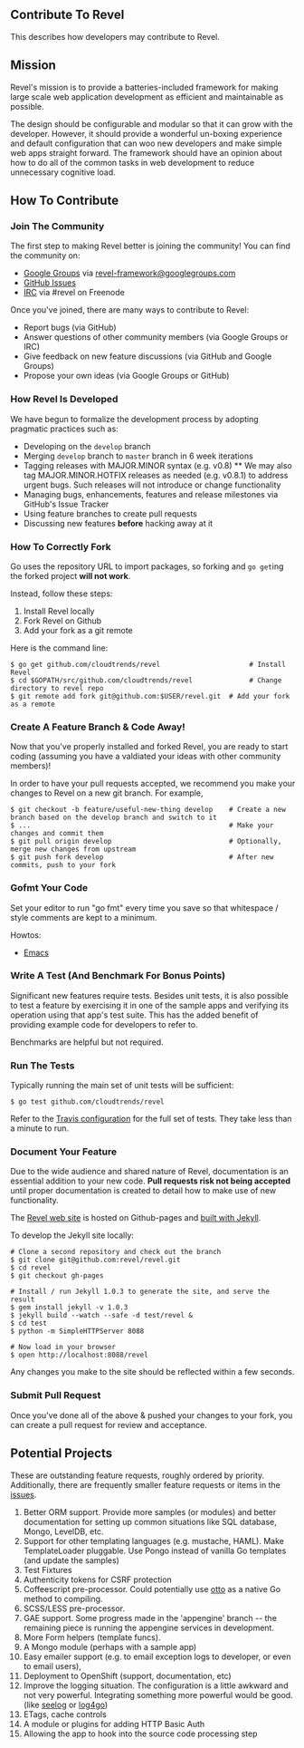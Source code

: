 ## Contribute To Revel

This describes how developers may contribute to Revel.

## Mission

Revel's mission is to provide a batteries-included framework for making large
scale web application development as efficient and maintainable as possible.

The design should be configurable and modular so that it can grow with the
developer. However, it should provide a wonderful un-boxing experience and
default configuration that can woo new developers and make simple web apps
straight forward. The framework should have an opinion about how to do all of the
common tasks in web development to reduce unnecessary cognitive load.

## How To Contribute

### Join The Community

The first step to making Revel better is joining the community! You can find the
community on:

* [Google Groups](https://groups.google.com/forum/#!forum/revel-framework) via [revel-framework@googlegroups.com](mailto:revel-framework@googlegroups.com)
* [GitHub Issues](https://github.com/cloudtrends/revel/issues)
* [IRC](http://webchat.freenode.net/?channels=%23revel&uio=d4) via #revel on Freenode

Once you've joined, there are many ways to contribute to Revel:

* Report bugs (via GitHub)
* Answer questions of other community members (via Google Groups or IRC)
* Give feedback on new feature discussions (via GitHub and Google Groups)
* Propose your own ideas (via Google Groups or GitHub)

### How Revel Is Developed

We have begun to formalize the development process by adopting pragmatic
practices such as:

* Developing on the `develop` branch
* Merging `develop` branch to `master` branch in 6 week iterations
* Tagging releases with MAJOR.MINOR syntax (e.g. v0.8)
** We may also tag MAJOR.MINOR.HOTFIX releases as needed (e.g. v0.8.1) to
address urgent bugs. Such releases will not introduce or change functionality
* Managing bugs, enhancements, features and release milestones via GitHub's Issue Tracker
* Using feature branches to create pull requests
* Discussing new features **before** hacking away at it


### How To Correctly Fork

Go uses the repository URL to import packages, so forking and `go get`ing the
forked project **will not work**.

Instead, follow these steps:

1. Install Revel locally
2. Fork Revel on Github
3. Add your fork as a git remote

Here is the command line:
```
$ go get github.com/cloudtrends/revel                      # Install Revel
$ cd $GOPATH/src/github.com/cloudtrends/revel              # Change directory to revel repo
$ git remote add fork git@github.com:$USER/revel.git  # Add your fork as a remote
```

### Create A Feature Branch & Code Away!

Now that you've properly installed and forked Revel, you are ready to start coding (assuming
you have a valdiated your ideas with other community members)!

In order to have your pull requests accepted, we recommend you make your changes to Revel on a
new git branch. For example,
```
$ git checkout -b feature/useful-new-thing develop    # Create a new branch based on the develop branch and switch to it
$ ...                                                 # Make your changes and commit them
$ git pull origin develop                             # Optionally, merge new changes from upstream
$ git push fork develop                               # After new commits, push to your fork
```

### Gofmt Your Code

Set your editor to run "go fmt" every time you save so that whitespace / style
comments are kept to a minimum.

Howtos:
* [Emacs](http://blog.golang.org/2013/01/go-fmt-your-code.html)

### Write A Test (And Benchmark For Bonus Points)

Significant new features require tests. Besides unit tests, it is also possible
to test a feature by exercising it in one of the sample apps and verifying its
operation using that app's test suite. This has the added benefit of providing
example code for developers to refer to.

Benchmarks are helpful but not required.

### Run The Tests

Typically running the main set of unit tests will be sufficient:

```
$ go test github.com/cloudtrends/revel
```

Refer to the
[Travis configuration](https://github.com/cloudtrends/revel/blob/master/.travis.yml)
for the full set of tests.  They take less than a minute to run.

### Document Your Feature

Due to the wide audience and shared nature of Revel, documentation is an essential
addition to your new code. **Pull requests risk not being accepted** until proper
documentation is created to detail how to make use of new functionality.

The [Revel web site](http://revel.github.io/) is hosted on Github-pages and
[built with Jekyll](https://help.github.com/articles/using-jekyll-with-pages).

To develop the Jekyll site locally:

	# Clone a second repository and check out the branch
	$ git clone git@github.com:revel/revel.git
	$ cd revel
	$ git checkout gh-pages

	# Install / run Jekyll 1.0.3 to generate the site, and serve the result
	$ gem install jekyll -v 1.0.3
	$ jekyll build --watch --safe -d test/revel &
	$ cd test
	$ python -m SimpleHTTPServer 8088

	# Now load in your browser
	$ open http://localhost:8088/revel

Any changes you make to the site should be reflected within a few seconds.

### Submit Pull Request

Once you've done all of the above & pushed your changes to your fork, you can create a pull request for review and acceptance.

## Potential Projects

These are outstanding feature requests, roughly ordered by priority.
Additionally, there are frequently smaller feature requests or items in the
[issues](https://github.com/cloudtrends/revel/issues?labels=contributor+ready&page=1&state=open).

1.  Better ORM support.  Provide more samples (or modules) and better documentation for setting up common situations like SQL database, Mongo, LevelDB, etc.
1.	Support for other templating languages (e.g. mustache, HAML).  Make TemplateLoader pluggable.  Use Pongo instead of vanilla Go templates (and update the samples)
1.	Test Fixtures
1.	Authenticity tokens for CSRF protection
1. Coffeescript pre-processor.  Could potentially use [otto](https://github.com/robertkrimen/otto) as a native Go method to compiling.
1.  SCSS/LESS pre-processor.
1.	GAE support.  Some progress made in the 'appengine' branch -- the remaining piece is running the appengine services in development.
1.  More Form helpers (template funcs).
1.	A Mongo module (perhaps with a sample app)
1.	Easy emailer support (e.g. to email exception logs to developer, or even to email users),
1.  Deployment to OpenShift (support, documentation, etc)
1.	Improve the logging situation.  The configuration is a little awkward and not very powerful.  Integrating something more powerful would be good. (like [seelog](https://github.com/cihub/seelog) or [log4go](https://code.google.com/p/log4go/))
1.	ETags, cache controls
1.	A module or plugins for adding HTTP Basic Auth
1.	Allowing the app to hook into the source code processing step
